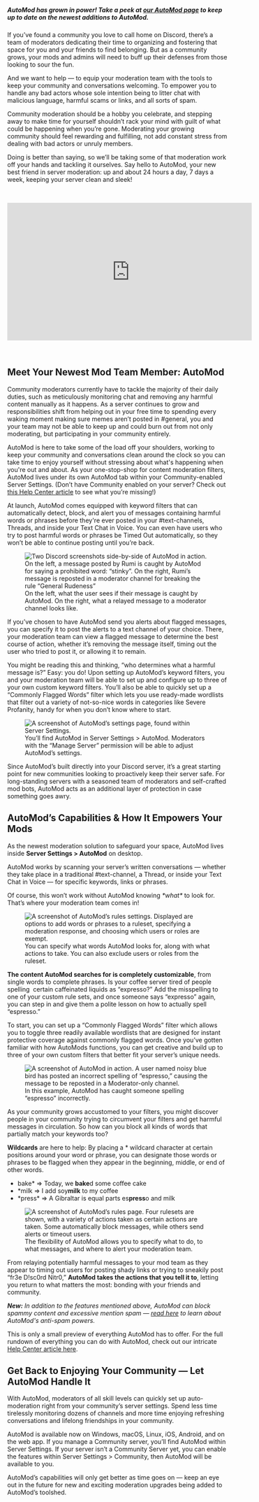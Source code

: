 <div class="column-4 w-col w-col-8 w-col-stack">
    <div id="heading-1" class="rich-wrapper">
        <div class="blog-post-content w-richtext">
            <h5>AutoMod has grown in power!&nbsp;Take a peek at <a href="https://discord.com/tags/automod">our AutoMod page</a> to keep up to date on the newest additions to AutoMod. </h5>
            <p>If you’ve found a community you love to call home on Discord, there’s a team of moderators dedicating their time to organizing and fostering that space for you and your friends to find belonging. But as a community grows, your mods and admins will need to buff up their defenses from those looking to sour the fun.&nbsp;</p>
            <p>And we want to help — to equip your moderation team with the tools to keep your community and conversations welcoming. To empower you to handle any bad actors whose sole intention being to litter chat with malicious language, harmful scams or links, and all sorts of spam.&nbsp;</p>
            <p>Community moderation should be a hobby you celebrate, and stepping away to make time for yourself shouldn’t rack your mind with guilt of what could be happening when you’re gone. Moderating your growing community should feel rewarding and fulfilling, not add constant stress from dealing with bad actors or unruly members.</p>
            <p>Doing is better than saying, so we’ll be taking some of that moderation work off your hands and tackling it ourselves. Say hello to AutoMod, your new best friend in server moderation: up and about 24 hours a day, 7 days a week, keeping your server clean and sleek!</p>
            <p>‍</p>
            <div class="w-embed w-iframe">
                <center>
                    <iframe width="560" height="315" src="https://www.youtube.com/embed/2cEgb_DEybo" title="YouTube video player" frameborder="0" allow="accelerometer; autoplay; clipboard-write; encrypted-media; gyroscope; picture-in-picture" allowfullscreen=""></iframe>
                </center>
            </div>
            <p>‍</p>
            <h2><strong>Meet Your Newest Mod Team Member: AutoMod&nbsp;</strong></h2>
            <p>Community moderators currently have to tackle the majority of their daily duties, such as meticulously monitoring chat and removing any harmful content manually as it happens. As a server continues to grow and responsibilities shift from helping out in your free time to spending every waking moment making sure memes aren’t posted in #general, you and your team may not be able to keep up and could burn out from not only moderating, but participating in your community entirely.&nbsp;</p>
            <p>AutoMod is here to take some of the load off your shoulders, working to keep your community and conversations clean around the clock so you can take time to enjoy yourself without stressing about what's happening when you're out and about. As your one-stop-shop for content moderation filters, AutoMod lives under its own AutoMod tab within your Community-enabled Server Settings. (Don’t have Community enabled on your server? Check out <a href="https://support.discord.com/hc/en-us/articles/360047132851-Enabling-Your-Community-Server" target="_blank">this Help Center article</a> to see what you’re missing!)</p>
            <p>At launch, AutoMod comes equipped with keyword filters that can automatically detect, block, and alert you of messages containing harmful words or phrases before they're ever posted in your #text-channels, Threads, and inside your Text Chat in Voice. You can even have users who try to post harmful words or phrases be Timed Out automatically, so they won’t be able to continue posting until you’re back.</p>
            <figure class="w-richtext-figure-type-image w-richtext-align-fullwidth" style="max-width:1600pxpx">
                <div><img src="https://assets-global.website-files.com/5f9072399b2640f14d6a2bf4/629e88d0ce0026bec3ed8599_cVVXT18gf6L-hohZJn2TIqxp7hvAHnmhIdaBsIg29OkZ3zjjEDB0oz7SIvBJ8dcgsm7RJ2XyoDSlkb2rF7ShOa9fkwkliK2y1fzM4FaxFvsXE0CMMy-0IJA_Bhe2JpkXleRbaNDvioA2k3Hkew.png" alt="Two Discord screenshots side-by-side of AutoMod in action. On the left, a message posted by Rumi is caught by AutoMod for saying a prohibited word: “stinky”. On the right, Rumi’s message is reposted in a moderator channel for breaking the rule “General Rudeness”"></div>
                <figcaption>On the left, what the user sees if their message is caught by AutoMod. On the right, what a relayed message to a moderator channel looks like.</figcaption>
            </figure>
            <p>If you’ve chosen to have AutoMod send you alerts about flagged messages, you can specify it to post the alerts to a text channel of your choice. There, your moderation team can view a flagged message to determine the best course of action, whether it’s removing the message itself, timing out the user who tried to post it, or allowing it to remain.&nbsp;&nbsp;</p>
            <p>You might be reading this and thinking, “who determines what a harmful message is?” Easy: you do! Upon setting up AutoMod’s keyword filters, you and your moderation team will be able to set up and configure up to three of your own custom keyword filters. You’ll also be able to quickly set up a “Commonly Flagged Words” filter which lets you use ready-made wordlists that filter out a variety of not-so-nice words in categories like Severe Profanity, handy for when you don’t know where to start.</p>
            <figure class="w-richtext-figure-type-image w-richtext-align-fullwidth" style="max-width:2058pxpx">
                <div><img src="https://assets-global.website-files.com/5f9072399b2640f14d6a2bf4/632caa501372c55284e0d328_Screen%20Shot%202022-09-22%20at%2011.32.40%20AM.png" loading="lazy" alt="A screenshot of AutoMod’s settings page, found within Server Settings."></div>
                <figcaption>You’ll find AutoMod in Server Settings &gt; AutoMod. Moderators with the “Manage Server” permission will be able to adjust AutoMod’s settings.</figcaption>
            </figure>
            <p>Since AutoMod’s built directly into your Discord server, it’s a great starting point for new communities looking to proactively keep their server safe. For long-standing servers with a seasoned team of moderators and self-crafted mod bots, AutoMod acts as an additional layer of protection in case something goes awry.&nbsp;</p>
            <h2><strong>AutoMod’s Capabilities &amp; How It Empowers Your Mods</strong></h2>
            <p>As the newest moderation solution to safeguard your space, AutoMod lives inside <strong>Server Settings &gt; AutoMod</strong> on desktop.<br></p>
            <p>AutoMod works by scanning your server’s written conversations — whether they take place in a traditional #text-channel, a Thread, or inside your Text Chat in Voice — for specific keywords, links or phrases.&nbsp;</p>
            <p>Of course, this won’t work without AutoMod knowing <em>*what*</em> to look for. That’s where your moderation team comes in!</p>
            <figure class="w-richtext-figure-type-image w-richtext-align-fullwidth" style="max-width:90%px">
                <div><img src="https://assets-global.website-files.com/5f9072399b2640f14d6a2bf4/629e88d135066e31cbdfe76d_X4eoV2lsn6-Jnkpb3GI57mNF1AQcuSh8D3kvUy21DblrMAzGPUDilqvi5_t4r1FFYz_NSydGYR9-12cAxjcJ8GakiyAERTl0KZVPsuWzfEodAKQZ0KhOYr_pUO8Nr3j4-6WgreoQ7387uj9vGQ.png" alt="A screenshot of AutoMod’s rules settings. Displayed are options to add words or phrases to a ruleset, specifying a moderation response, and choosing which users or roles are exempt.  "></div>
                <figcaption>You can specify what words AutoMod looks for, along with what actions to take. You can also exclude users or roles from the ruleset.</figcaption>
            </figure>
            <p><strong>The content AutoMod searches for is completely customizable</strong>, from single words to complete phrases. Is your coffee server tired of people spelling&nbsp; certain caffeinated liquids as “expresso?” Add the misspelling to one of your custom rule sets, and once someone says “expresso” again, you can step in and give them a polite lesson on how to actually spell&nbsp; “espresso.”&nbsp;</p>
            <p>To start, you can set up a “Commonly Flagged Words” filter which allows you to toggle three readily available wordlists that are designed for instant protective coverage against commonly flagged words. Once you’ve gotten familiar with how AutoMods functions, you can get creative and build up to three of your own custom filters that better fit your server’s unique needs.</p>
            <figure class="w-richtext-figure-type-image w-richtext-align-fullwidth" style="max-width:1600pxpx">
                <div><img src="https://assets-global.website-files.com/5f9072399b2640f14d6a2bf4/629e88d15ab2cd8f53b71b7f_g-hvFkSe8Vot8hYH6HSWCe7ho3W2yMtJVzOIvGSHdfvs4mDlWERBYo687P3yDcjFcIT50UIDLPYBIR7nSCGmWsScuZyzNwvcyPeAgG5kYMDEmQbkPc3QYPzVLi1lSUkkDhj-fra3KAOlcA8gPQ.png" alt=" A screenshot of AutoMod in action. A user named noisy blue bird has posted an incorrect spelling of “espresso,” causing the message to be reposted in a Moderator-only channel. "></div>
                <figcaption>In this example, AutoMod has caught someone spelling “espresso” incorrectly.</figcaption>
            </figure>
            <p>As your community grows accustomed to your filters, you might discover people in your community trying to circumvent your filters and get harmful messages in circulation. So how can you block all kinds of words that partially match your keywords too?&nbsp;</p>
            <p>‍<strong>Wildcards</strong> are here to help: By placing a * wildcard character at certain positions around your word or phrase, you can designate those words or phrases to be flagged when they appear in the beginning, middle, or end of other words.&nbsp;</p>
            <ul role="list">
                <li>bake* ⇒ Today, we <strong>bake</strong>d some coffee cake</li>
                <li>*milk ⇒ I add soy<strong>milk</strong> to my coffee</li>
                <li>*press* ⇒ A Gibraltar is equal parts es<strong>press</strong>o and milk</li>
            </ul>
            <figure class="w-richtext-figure-type-image w-richtext-align-fullwidth" style="max-width:1596pxpx">
                <div><img src="https://assets-global.website-files.com/5f9072399b2640f14d6a2bf4/632cada56fed81d586235412_AutoMod%20Options.png" loading="lazy" alt="A screenshot of AutoMod’s rules page. Four rulesets are shown, with a variety of actions taken as certain actions are taken. Some automatically block messages, while others send alerts or timeout users. "></div>
                <figcaption>The flexibility of AutoMod allows you to specify what to do, to what messages, and where to alert your moderation team.</figcaption>
            </figure>
            <p>From relaying potentially harmful messages to your mod team as they appear to timing out users for posting shady links or trying to sneakily post “fr3e D!sc0rd Nitr0,” <strong>AutoMod takes the actions that you tell it to</strong>, letting you return to what matters the most: bonding with your friends and community.&nbsp;</p>
            <p><strong><em>New:</em></strong><em> In addition to the features mentioned above, AutoMod can block spammy content and excessive mention spam — </em><a href="https://discord.com/blog/new-anti-spam-raid-automod-safety-update"><em>read here</em></a><em> to learn about AutoMod's anti-spam powers.</em></p>
            <p>This is only a small preview of everything AutoMod has to offer. For the full rundown of everything you can do with AutoMod, check out our intricate <a href="https://support.discord.com/hc/en-us/articles/4421269296535-AutoMod-FAQ" target="_blank">Help Center article here</a>.</p>
            <h2>Get Back to Enjoying Your Community — Let AutoMod Handle It</h2>
            <p>With AutoMod, moderators of all skill levels can quickly set up auto-moderation right from your community’s server settings. Spend less time tirelessly monitoring dozens of channels and more time enjoying refreshing conversations and lifelong friendships in your community.&nbsp;</p>
            <p>AutoMod is available now on Windows, macOS, Linux, iOS, Android, and on the web app. If you manage a Community server, you’ll find AutoMod within Server Settings. If your server isn’t a Community Server yet, you can enable the features within Server Settings &gt; Community, then AutoMod will be available to you.</p>
            <p>AutoMod’s capabilities will only get better as time goes on — keep an eye out in the future for new and exciting moderation upgrades being added to AutoMod’s toolshed.</p>
        </div>
    </div>
    <div class="btn-wrapper w-condition-invisible"><a href="#" class="btn-blog w-dyn-bind-empty w-button"></a></div>
    <div id="heading-2" class="rich-wrapper">
        <div class="blog-post-content w-dyn-bind-empty w-richtext"></div>
    </div>
    <div id="heading-3" class="rich-wrapper">
        <div class="blog-post-content w-dyn-bind-empty w-richtext"></div>
    </div>
    <div id="heading-4" class="rich-wrapper">
        <div class="blog-post-content w-dyn-bind-empty w-richtext"></div>
    </div>
    <div id="heading-5" class="rich-wrapper">
        <div class="blog-post-content w-dyn-bind-empty w-richtext"></div>
    </div>
    <div id="heading-6" class="rich-wrapper">
        <div class="blog-post-content w-dyn-bind-empty w-richtext"></div>
    </div>
    <div id="heading-7" class="rich-wrapper">
        <div class="blog-post-content w-dyn-bind-empty w-richtext"></div>
    </div>
    <div id="heading-8" class="rich-wrapper">
        <div class="blog-post-content w-dyn-bind-empty w-richtext"></div>
    </div>
    <div id="heading-9" class="rich-wrapper">
        <div class="blog-post-content w-dyn-bind-empty w-richtext"></div>
    </div>
    <div id="heading-10" class="rich-wrapper">
        <div class="blog-post-content w-dyn-bind-empty w-richtext"></div>
    </div>
</div>